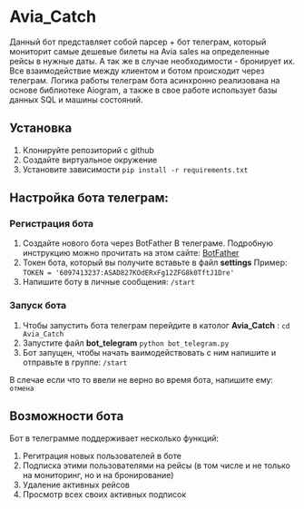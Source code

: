 # Avia_Catch

Данный бот представляет собой парсер + бот телеграм, который мониторит самые дешевые билеты на Avia sales на определенные рейсы в нужные даты. А так же в случае необходимости - бронирует их. Все взаимодействие между клиентом и ботом происходит через телеграм. Логика работы телеграм бота асинхронно реализована на основе библиотеке Aiogram, а также в свое работе использует базы данных SQL и машины состояний.

## Установка 
1. Клонируйте репозиторий с github
2. Создайте виртуальное окружение 
3. Установите зависимости 
`pip install -r requirements.txt`

## Настройка бота телеграм:

### Регистрация бота
1. Создайте нового бота через BotFather В телеграме. Подробную инструкцию можно прочитать на этом сайте:
[BotFather](https://vc.ru/dev/530248-kak-sdelat-bota-v-telegram-poshagovaya-instrukciya)
2. Токен бота, который вы получите вставьте в файл __settings__
Пример:
`TOKEN = '6097413237:ASAD827KOdERxFg12ZFG8k0TftJ1Dre'`
3. Напишите боту в личные сообщения:
`/start`


### Запуск бота
1. Чтобы запустить бота телеграм перейдите в католог __Avia_Catch__ :
`cd Avia_Catch`
2. Запустите файл __bot_telegram__
`python bot_telegram.py`
3. Бот запущен, чтобы начать ваимодействовать с ним напишите и отправьте в группе:
`/start`

В слечае если что то ввели не верно во время бота, напишите ему:
`отмена`

## Возможности бота
Бот в телеграмме поддерживает несколько функций:
1. Регитрация новых пользователей в боте 
2. Подписка этими пользователями на рейсы (в том числе и не только на мониторинг, но и на бронирование)
3. Удаление активных рейсов
4. Просмотр всех своих активных подписок 

